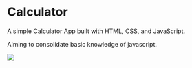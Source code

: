 # Calculator

A simple Calculator App built with HTML, CSS, and JavaScript. 

Aiming to consolidate basic knowledge of javascript.
  
![](https://user-images.githubusercontent.com/75432770/185196963-012abcac-35dc-4873-9ff7-660c98a69646.png)
